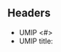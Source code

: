 ## Headers
- UMIP <#> 
- UMIP title: <title>
- Author (name or username and email)
- Status: <Draft, Last Call, Approved, Final, Abandoned, Rejected> 
- Created: <date created on>

## Summary (2-5 sentences)
"If you can't explain it simply, you don't understand it well enough." 
Provide a simplified and layman-accessible explanation of the issue.

## Motivation
The motivation is critical to change the UMA protocol. 
It should clearly explain why the existing protocol specification is inadequate with respect to the issue raised.

## Technical Specification
The technical specification should describe the syntax and semantics of the proposed solution for the issue raised. 
If a suggestion is proposed, provide sufficient details so that an implementation would be possible (Proof of Concepts are acceptable).

## Rationale
The rationale should flesh out the specification by describing what motivated the design and why particular design decisions were made, as well as any alternative designs that were considered.

## Implementation
An implementation must be completed before any UMIP proceeds to “Last Call” status.

## Security considerations
All UMIPs must include a discussion of the security implications/considerations relevant to the proposed change as well as proposed mitigations. 
A UMIP cannot proceed to “Final” status without a sufficient security review from the core team. 
 
